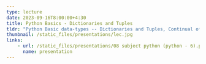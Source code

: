 ```yaml
---
type: lecture
date: 2023-09-16T8:00:00+4:30
title: Python Basics - Dictionaries and Tuples
tldr: "Python Basic data-types -- Dictionaries and Tuples, Continual of arrays"
thumbnail: /static_files/presentations/lec.jpg
links: 
    - url: /static_files/presentations/08 subject python (python - 6).pptx
      name: presentation
---
```

